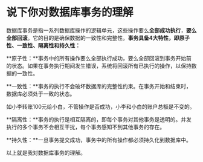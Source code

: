 # 说下你对数据库事务的理解

数据库事务是指一系列数据库操作的逻辑单元，这些操作要么**全部成功执行**，**要么全部回滚**。它的目的是确保数据的一致性和完整性。**事务具备4大特性，即原子性、一致性、隔离性和持久性：**

**原子性：**事务中的所有操作要么全部执行成功，要么全部回滚到事务开始前的状态。如果在事务执行期间发生错误，系统将回滚所有已执行的操作，以保持数据的一致性。

**一致性：**事务的执行不会破坏数据库的完整性约束。在事务开始和结束时，数据库必须处于一致的状态。

如小李转账100元给小白，不管操作是否成功，小李和小白的账户总额是不变的。

**隔离性：**事务的执行是相互隔离的，即每个事务对其他事务是透明的。并发执行的多个事务不会相互干扰，每个事务感知不到其他事务的存在。

**持久性：**一旦事务提交成功，事务中的所有操作都必须持久化到数据库中。

以上就是我对数据库事务的理解。
